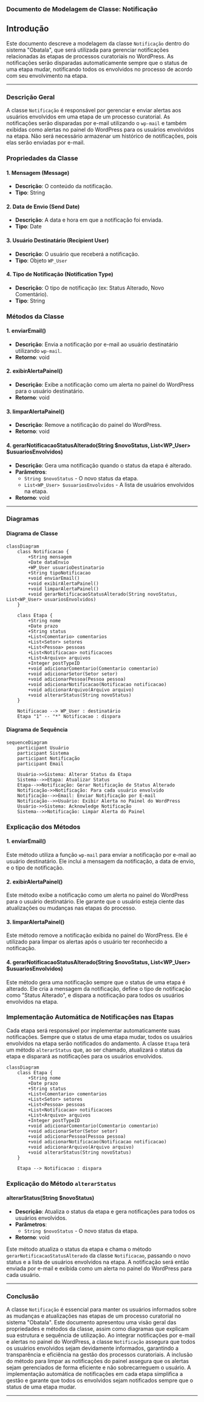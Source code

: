 ### Documento de Modelagem de Classe: Notificação

## Introdução

Este documento descreve a modelagem da classe `Notificação` dentro do sistema "Obatala", que será utilizada para gerenciar notificações relacionadas às etapas de processos curatoriais no WordPress. As notificações serão disparadas automaticamente sempre que o status de uma etapa mudar, notificando todos os envolvidos no processo de acordo com seu envolvimento na etapa.

---

### Descrição Geral

A classe `Notificação` é responsável por gerenciar e enviar alertas aos usuários envolvidos em uma etapa de um processo curatorial. As notificações serão disparadas por e-mail utilizando o `wp-mail` e também exibidas como alertas no painel do WordPress para os usuários envolvidos na etapa. Não será necessário armazenar um histórico de notificações, pois elas serão enviadas por e-mail.

### Propriedades da Classe

#### 1. Mensagem (Message)
- **Descrição**: O conteúdo da notificação.
- **Tipo**: String

#### 2. Data de Envio (Send Date)
- **Descrição**: A data e hora em que a notificação foi enviada.
- **Tipo**: Date

#### 3. Usuário Destinatário (Recipient User)
- **Descrição**: O usuário que receberá a notificação.
- **Tipo**: Objeto `WP_User`

#### 4. Tipo de Notificação (Notification Type)
- **Descrição**: O tipo de notificação (ex: Status Alterado, Novo Comentário).
- **Tipo**: String

### Métodos da Classe

#### 1. enviarEmail()
- **Descrição**: Envia a notificação por e-mail ao usuário destinatário utilizando `wp-mail`.
- **Retorno**: void

#### 2. exibirAlertaPainel()
- **Descrição**: Exibe a notificação como um alerta no painel do WordPress para o usuário destinatário.
- **Retorno**: void

#### 3. limparAlertaPainel()
- **Descrição**: Remove a notificação do painel do WordPress.
- **Retorno**: void

#### 4. gerarNotificacaoStatusAlterado(String $novoStatus, List<WP_User> $usuariosEnvolvidos)
- **Descrição**: Gera uma notificação quando o status da etapa é alterado.
- **Parâmetros**: 
    - `String $novoStatus` - O novo status da etapa.
    - `List<WP_User> $usuariosEnvolvidos` - A lista de usuários envolvidos na etapa.
- **Retorno**: void

---

### Diagramas

#### Diagrama de Classe

```mermaid
classDiagram
    class Notificacao {
        +String mensagem
        +Date dataEnvio
        +WP_User usuarioDestinatario
        +String tipoNotificacao
        +void enviarEmail()
        +void exibirAlertaPainel()
        +void limparAlertaPainel()
        +void gerarNotificacaoStatusAlterado(String novoStatus, List<WP_User> usuariosEnvolvidos)
    }

    class Etapa {
        +String nome
        +Date prazo
        +String status
        +List<Comentario> comentarios
        +List<Setor> setores
        +List<Pessoa> pessoas
        +List<Notificacao> notificacoes
        +List<Arquivo> arquivos
        +Integer postTypeID
        +void adicionarComentario(Comentario comentario)
        +void adicionarSetor(Setor setor)
        +void adicionarPessoa(Pessoa pessoa)
        +void adicionarNotificacao(Notificacao notificacao)
        +void adicionarArquivo(Arquivo arquivo)
        +void alterarStatus(String novoStatus)
    }

    Notificacao --> WP_User : destinatário
    Etapa "1" -- "*" Notificacao : dispara
```

#### Diagrama de Sequência

```mermaid
sequenceDiagram
    participant Usuário
    participant Sistema
    participant Notificação
    participant Email

    Usuário->>Sistema: Alterar Status da Etapa
    Sistema-->>Etapa: Atualizar Status
    Etapa-->>Notificação: Gerar Notificação de Status Alterado
    Notificação->>Notificação: Para cada usuário envolvido
    Notificação-->>Email: Enviar Notificação por E-mail
    Notificação-->>Usuário: Exibir Alerta no Painel do WordPress
    Usuário->>Sistema: Acknowledge Notificação
    Sistema-->>Notificação: Limpar Alerta do Painel
```

### Explicação dos Métodos

#### 1. enviarEmail()
Este método utiliza a função `wp-mail` para enviar a notificação por e-mail ao usuário destinatário. Ele inclui a mensagem da notificação, a data de envio, e o tipo de notificação.

#### 2. exibirAlertaPainel()
Este método exibe a notificação como um alerta no painel do WordPress para o usuário destinatário. Ele garante que o usuário esteja ciente das atualizações ou mudanças nas etapas do processo.

#### 3. limparAlertaPainel()
Este método remove a notificação exibida no painel do WordPress. Ele é utilizado para limpar os alertas após o usuário ter reconhecido a notificação.

#### 4. gerarNotificacaoStatusAlterado(String $novoStatus, List<WP_User> $usuariosEnvolvidos)
Este método gera uma notificação sempre que o status de uma etapa é alterado. Ele cria a mensagem da notificação, define o tipo de notificação como "Status Alterado", e dispara a notificação para todos os usuários envolvidos na etapa.

### Implementação Automática de Notificações nas Etapas

Cada etapa será responsável por implementar automaticamente suas notificações. Sempre que o status de uma etapa mudar, todos os usuários envolvidos na etapa serão notificados do andamento. A classe `Etapa` terá um método `alterarStatus` que, ao ser chamado, atualizará o status da etapa e disparará as notificações para os usuários envolvidos.

```mermaid
classDiagram
    class Etapa {
        +String nome
        +Date prazo
        +String status
        +List<Comentario> comentarios
        +List<Setor> setores
        +List<Pessoa> pessoas
        +List<Notificacao> notificacoes
        +List<Arquivo> arquivos
        +Integer postTypeID
        +void adicionarComentario(Comentario comentario)
        +void adicionarSetor(Setor setor)
        +void adicionarPessoa(Pessoa pessoa)
        +void adicionarNotificacao(Notificacao notificacao)
        +void adicionarArquivo(Arquivo arquivo)
        +void alterarStatus(String novoStatus)
    }

    Etapa --> Notificacao : dispara
```

### Explicação do Método `alterarStatus`

#### alterarStatus(String $novoStatus)
- **Descrição**: Atualiza o status da etapa e gera notificações para todos os usuários envolvidos.
- **Parâmetros**: 
    - `String $novoStatus` - O novo status da etapa.
- **Retorno**: void

Este método atualiza o status da etapa e chama o método `gerarNotificacaoStatusAlterado` da classe `Notificacao`, passando o novo status e a lista de usuários envolvidos na etapa. A notificação será então enviada por e-mail e exibida como um alerta no painel do WordPress para cada usuário.

---

### Conclusão

A classe `Notificação` é essencial para manter os usuários informados sobre as mudanças e atualizações nas etapas de um processo curatorial no sistema "Obatala". Este documento apresentou uma visão geral das propriedades e métodos da classe, assim como diagramas que explicam sua estrutura e sequência de utilização. Ao integrar notificações por e-mail e alertas no painel do WordPress, a classe `Notificação` assegura que todos os usuários envolvidos sejam devidamente informados, garantindo a transparência e eficiência na gestão dos processos curatoriais. A inclusão do método para limpar as notificações do painel assegura que os alertas sejam gerenciados de forma eficiente e não sobrecarreguem o usuário. A implementação automática de notificações em cada etapa simplifica a gestão e garante que todos os envolvidos sejam notificados sempre que o status de uma etapa mudar.

---